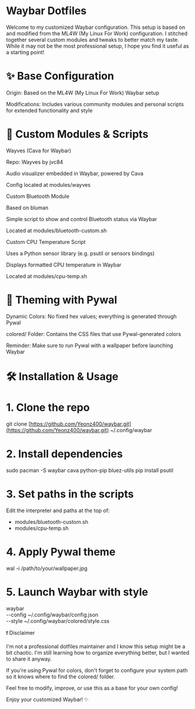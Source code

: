 # Waybar Dotfiles

Welcome to my customized Waybar configuration. This setup is based on and modified from the ML4W (My Linux For Work) configuration. I stitched together several custom modules and tweaks to better match my taste. While it may not be the most professional setup, I hope you find it useful as a starting point!

# ✨ Base Configuration

Origin: Based on the ML4W (My Linux For Work) Waybar setup

Modifications: Includes various community modules and personal scripts for extended functionality and style

# 🔌 Custom Modules & Scripts

Wayves (Cava for Waybar)

Repo: Wayves by jvc84

Audio visualizer embedded in Waybar, powered by Cava

Config located at modules/wayves

Custom Bluetooth Module

Based on bluman

Simple script to show and control Bluetooth status via Waybar

Located at modules/bluetooth-custom.sh

Custom CPU Temperature Script

Uses a Python sensor library (e.g. psutil or sensors bindings)

Displays formatted CPU temperature in Waybar

Located at modules/cpu-temp.sh

# 🎨 Theming with Pywal

Dynamic Colors: No fixed hex values; everything is generated through Pywal

colored/ Folder: Contains the CSS files that use Pywal-generated colors

Reminder: Make sure to run Pywal with a wallpaper before launching Waybar

# 🛠️ Installation & Usage

# 1. Clone the repo
git clone [https://github.com/Yeonz400/waybar.git](https://github.com/Yeonz400/waybar.git) ~/.config/waybar

# 2. Install dependencies
sudo pacman -S waybar cava python-pip bluez-utils
pip install psutil

# 3. Set paths in the scripts
 Edit the interpreter and paths at the top of:
 - modules/bluetooth-custom.sh
 - modules/cpu-temp.sh

# 4. Apply Pywal theme
wal -i /path/to/your/wallpaper.jpg

# 5. Launch Waybar with style
waybar \
  --config ~/.config/waybar/config.json \
  --style ~/.config/waybar/colored/style.css

❗ Disclaimer

I'm not a professional dotfiles maintainer and I know this setup might be a bit chaotic. I'm still learning how to organize everything better, but I wanted to share it anyway.

If you're using Pywal for colors, don't forget to configure your system path so it knows where to find the colored/ folder.

Feel free to modify, improve, or use this as a base for your own config!

Enjoy your customized Waybar! ✨

